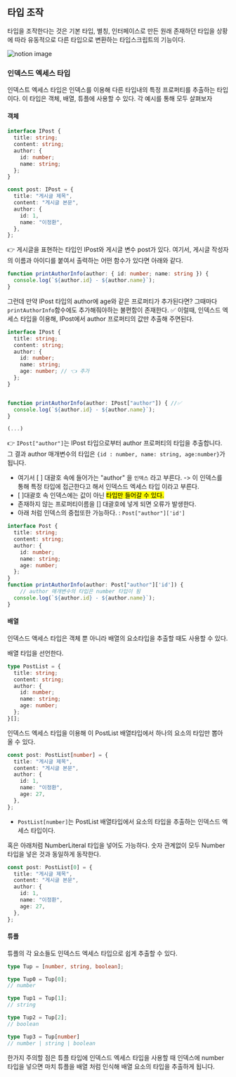 
## 타입 조작

타입을 조작한다는 것은 기본 타입, 별칭, 인터페이스로 만든 원래 존재하던 타입을 상황에 따라 유동적으로 다른 타입으로 변환하는 타입스크립트의 기능이다.

![notion image](https://www.notion.so/image/https%3A%2F%2Fs3-us-west-2.amazonaws.com%2Fsecure.notion-static.com%2F2bd6224f-6937-4fc9-ac17-78fcbd3a82bc%2FUntitled.png?table=block&id=f317f3cd-f474-45a0-9a55-82c238a8700b&cache=v2)

### 인덱스드 엑세스 타입

인덱스트 엑세스 타입은 인덱스를 이용해 다른 타입내의 특정 프로퍼티를 추출하는 타입이다.
이 타입은 객체, 배열, 튜플에 사용할 수 있다. 각 예시를 통해 모두 살펴보자

#### 객체 

```typescript
interface IPost {
  title: string;
  content: string;
  author: {
    id: number;
    name: string;
  };
}

const post: IPost = {
  title: "게시글 제목",
  content: "게시글 본문",
  author: {
    id: 1,
    name: "이정환",
  },
};
```

👉 게시글을 표현하는 타입인 IPost와 게시글 변수 post가 있다. 
여기서, 게시글 작성자의 이름과 아이디를 붙여서 출력하는 어떤 함수가 있다면 아래와 같다.

```typescript
function printAuthorInfo(author: { id: number; name: string }) {
  console.log(`${author.id} - ${author.name}`);
}
```

그런데 만약 IPost 타입의 author에 age와 같은 프로퍼티가 추가된다면? 그때마다 `printAuthorInfo`함수에도 추가해줘야하는 불편함이 존재한다.
✅ 이럴때, 인덱스드 엑세스 타입을 이용해, IPost에서 author 프로퍼티의 값만 추출해 주면된다.

```typescript
interface IPost {
  title: string;
  content: string;
  author: {
    id: number;
    name: string;
    age: number; // 👈 추가
  };
}


function printAuthorInfo(author: IPost["author"]) { //✅
  console.log(`${author.id} - ${author.name}`);
}

(...)
```
👉 `IPost["author"]`는 IPost 타입으로부터 author 프로퍼티의 타입을 추출합니다. 그 결과 author 매개변수의 타입은 `{id : number, name: string, age:number}`가 됩니다.

-  여기서 [ ] 대괄호 속에 들어가는 "author" 을 `인덱스` 라고 부른다. -> 이 인덱스를 통해 특정 타입에 접근한다고 해서 인덱스드 엑세스 타입 이라고 부른다.
-  [ ]대괄호 속 인덱스에는 값이 아닌 <mark class="hltr-yellow">타입만 들어갈 수 있다.</mark>
-  존재하지 않는 프로퍼티이름을 [] 대괄호에 넣게 되면 오류가 발생한다.
- 아래 처럼 인덱스의 중첩또한 가능하다. :  `Post["author"]['id']`
```Typescript
interface Post {
  title: string;
  content: string;
  author: {
    id: number;
    name: string;
    age: number;
  };
}
function printAuthorInfo(author: Post["author"]['id']) {
	// author 매개변수의 타입은 number 타입이 됨
  console.log(`${author.id} - ${author.name}`);
}
```

#### 배열

인덱스드 액세스 타입은 객체 뿐 아니라 배열의 요소타입을 추출할 때도 사용할 수 있다.

배열 타입을 선언한다.
```Typescript
type PostList = {
  title: string;
  content: string;
  author: {
    id: number;
    name: string;
    age: number;
  };
}[];
```

인덱스드 엑세스 타입을 이용해 이 PostList 배열타입에서 하나의 요소의 타입만 뽑아올 수 있다.
```typescript
const post: PostList[number] = {
  title: "게시글 제목",
  content: "게시글 본문",
  author: {
    id: 1,
    name: "이정환",
    age: 27,
  },
};
```

- `PostList[number]`는 PostList 배열타입에서 요소의 타입을 추출하는 인덱스드 엑세스 타입이다.

혹은 아래처럼 NumberLiteral 타입을 넣어도 가능하다. 숫자 관계없이 모두 Number타입을 넣은 것과 동일하게 동작한다.
```typescript
const post: PostList[0] = {
  title: "게시글 제목",
  content: "게시글 본문",
  author: {
    id: 1,
    name: "이정환",
    age: 27,
  },
}; 
```


#### 튜플

튜플의 각 요소들도 인덱스드 엑세스 타입으로 쉽게 추출할 수 있다.
```typescript
type Tup = [number, string, boolean];

type Tup0 = Tup[0];
// number

type Tup1 = Tup[1];
// string

type Tup2 = Tup[2];
// boolean

type Tup3 = Tup[number]
// number | string | boolean

```

한가지 주의할 점은 튜플 타입에 인덱스드 엑세스 타입을 사용할 때 인덱스에 number 타입을 넣으면 마치 튜플을 배열 처럼 인식해 배열 요소의 타입을 추출하게 됩니다.

